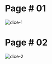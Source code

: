 # Page # 01
![dice-1](https://github.com/user-attachments/assets/69d5d0d0-804b-4d0a-bddd-2579b2d2255d)
# Page # 02
![dice-2](https://github.com/user-attachments/assets/4ea55377-9890-4827-9b53-3c682e0d2237)
